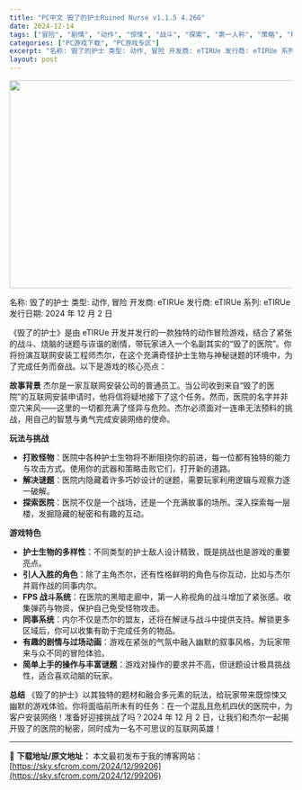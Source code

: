 ```yaml
---
title: "PC中文 毁了的护士Ruined Nurse v1.1.5 4.26G"
date: 2024-12-14
tags: ["冒险", "剧情", "动作", "惊悚", "战斗", "探索", "第一人称", "策略", "解谜"]
categories: ["PC游戏下载", "PC游戏专区"]
excerpt: "名称: 毁了的护士 类型: 动作, 冒险 开发商: eTIRUe 发行商: eTIRUe 系列: eTIRUe 发行日期: 2024 年 12 月 2 日 《毁了的护士》是由 eTIRUe 开发并发行的一款独特的动作冒险游戏，结合了紧张的战斗、烧脑的谜题与诙谐的剧情，带玩家进入一个名副其实的“毁了的&hellip;"
layout: post
---
```


<img class="aligncenter size-full wp-image-99207" src="https://sky.sfcrom.com/wp-content/uploads/2024/12/2024121401195196.webp" alt="" width="660" height="370" />

名称: 毁了的护士
类型: 动作, 冒险
开发商: eTIRUe
发行商: eTIRUe
系列: eTIRUe
发行日期: 2024 年 12 月 2 日

《毁了的护士》是由 eTIRUe 开发并发行的一款独特的动作冒险游戏，结合了紧张的战斗、烧脑的谜题与诙谐的剧情，带玩家进入一个名副其实的“毁了的医院”。你将扮演互联网安装工程师杰尔，在这个充满奇怪护士生物与神秘谜题的环境中，为了完成任务而奋战。以下是游戏的核心亮点：

<strong>故事背景</strong>
杰尔是一家互联网安装公司的普通员工。当公司收到来自“毁了的医院”的互联网安装申请时，他将信将疑地接下了这个任务。然而，医院的名字并非空穴来风——这里的一切都充满了怪异与危险。杰尔必须面对一连串无法预料的挑战，用自己的智慧与勇气完成安装网络的使命。

<strong>玩法与挑战</strong>
<ul>
 	<li><strong>打败怪物</strong>：医院中各种护士生物将不断阻挠你的前进，每一位都有独特的能力与攻击方式。使用你的武器和策略击败它们，打开新的道路。</li>
 	<li><strong>解决谜题</strong>：医院内隐藏着许多巧妙设计的谜题，需要玩家利用逻辑与观察力逐一破解。</li>
 	<li><strong>探索医院</strong>：医院不仅是一个战场，还是一个充满故事的场所。深入探索每一层楼，发掘隐藏的秘密和有趣的互动。</li>
</ul>
<strong>游戏特色</strong>
<ul>
 	<li><strong>护士生物的多样性</strong>：不同类型的护士敌人设计精致，既是挑战也是游戏的重要亮点。</li>
 	<li><strong>引人入胜的角色</strong>：除了主角杰尔，还有性格鲜明的角色与你互动，比如与杰尔并肩作战的同事内尔。</li>
 	<li><strong>FPS 战斗系统</strong>：在医院的黑暗走廊中，第一人称视角的战斗增加了紧张感。收集弹药与物资，保护自己免受怪物攻击。</li>
 	<li><strong>同事系统</strong>：内尔不仅是杰尔的盟友，还将在解谜与战斗中提供支持。解锁更多区域后，你可以收集有助于完成任务的物品。</li>
 	<li><strong>有趣的剧情与过场动画</strong>：游戏在紧张的气氛中融入幽默的叙事风格，为玩家带来与众不同的冒险体验。</li>
 	<li><strong>简单上手的操作与丰富谜题</strong>：游戏对操作的要求并不高，但谜题设计极具挑战性，适合喜欢动脑的玩家。</li>
</ul>
<strong>总结</strong>
《毁了的护士》以其独特的题材和融合多元素的玩法，给玩家带来既惊悚又幽默的游戏体验。你将面临前所未有的任务：在一个混乱且危机四伏的医院中，为客户安装网络！准备好迎接挑战了吗？2024 年 12 月 2 日，让我们和杰尔一起揭开毁了的医院的秘密，同时成为一名不可思议的互联网英雄！

---
📖 **下载地址/原文地址：** 本文最初发布于我的博客网站：[https://sky.sfcrom.com/2024/12/99206](https://sky.sfcrom.com/2024/12/99206)
